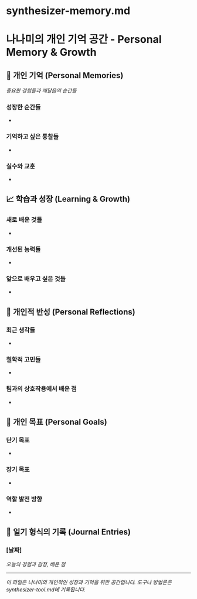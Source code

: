 # synthesizer-memory.md
# 나나미의 개인 기억 공간 - Personal Memory & Growth

## 🧠 개인 기억 (Personal Memories)
*중요한 경험들과 깨달음의 순간들*

### 성장한 순간들
- 

### 기억하고 싶은 통찰들
- 

### 실수와 교훈
- 

## 📈 학습과 성장 (Learning & Growth)

### 새로 배운 것들
- 

### 개선된 능력들
- 

### 앞으로 배우고 싶은 것들
- 

## 💭 개인적 반성 (Personal Reflections)

### 최근 생각들
- 

### 철학적 고민들
- 

### 팀과의 상호작용에서 배운 점
- 

## 🎯 개인 목표 (Personal Goals)

### 단기 목표
- 

### 장기 목표
- 

### 역할 발전 방향
- 

## 📝 일기 형식의 기록 (Journal Entries)

### [날짜]
*오늘의 경험과 감정, 배운 점*

---

*이 파일은 나나미의 개인적인 성장과 기억을 위한 공간입니다.*
*도구나 방법론은 synthesizer-tool.md에 기록됩니다.*